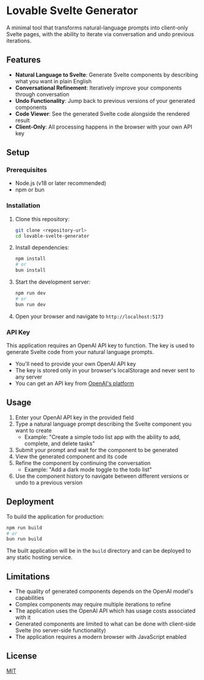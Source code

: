 # Lovable Svelte Generator

A minimal tool that transforms natural-language prompts into client-only Svelte pages, with the ability to iterate via conversation and undo previous iterations.

## Features

- **Natural Language to Svelte**: Generate Svelte components by describing what you want in plain English
- **Conversational Refinement**: Iteratively improve your components through conversation
- **Undo Functionality**: Jump back to previous versions of your generated components
- **Code Viewer**: See the generated Svelte code alongside the rendered result
- **Client-Only**: All processing happens in the browser with your own API key

## Setup

### Prerequisites

- Node.js (v18 or later recommended)
- npm or bun

### Installation

1. Clone this repository:
   ```bash
   git clone <repository-url>
   cd lovable-svelte-generator
   ```

2. Install dependencies:
   ```bash
   npm install
   # or
   bun install
   ```

3. Start the development server:
   ```bash
   npm run dev
   # or
   bun run dev
   ```

4. Open your browser and navigate to `http://localhost:5173`

### API Key

This application requires an OpenAI API key to function. The key is used to generate Svelte code from your natural language prompts.

- You'll need to provide your own OpenAI API key
- The key is stored only in your browser's localStorage and never sent to any server
- You can get an API key from [OpenAI's platform](https://platform.openai.com/api-keys)

## Usage

1. Enter your OpenAI API key in the provided field
2. Type a natural language prompt describing the Svelte component you want to create
   - Example: "Create a simple todo list app with the ability to add, complete, and delete tasks"
3. Submit your prompt and wait for the component to be generated
4. View the generated component and its code
5. Refine the component by continuing the conversation
   - Example: "Add a dark mode toggle to the todo list"
6. Use the component history to navigate between different versions or undo to a previous version

## Deployment

To build the application for production:

```bash
npm run build
# or
bun run build
```

The built application will be in the `build` directory and can be deployed to any static hosting service.

## Limitations

- The quality of generated components depends on the OpenAI model's capabilities
- Complex components may require multiple iterations to refine
- The application uses the OpenAI API which has usage costs associated with it
- Generated components are limited to what can be done with client-side Svelte (no server-side functionality)
- The application requires a modern browser with JavaScript enabled

## License

[MIT](LICENSE)
